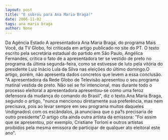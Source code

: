 ```yaml
---
layout: post
title: "E sobrou para Ana Maria Braga!"
date: 2006-11-02
tags: ana maria braga
author: None
---
```

Da Agência Estado
A apresentadora Ana Maria Braga, do programa Mais Você, da TV Globo, foi criticada em artigo publicado no site do PT. O texto escrito pela secretária estadual do partido em São Paulo, Angélica Fernandes, critica o fato de a apresentadora ter se vestido de preto no programa da última segunda-feira, como se estivesse de luto pela vitória do presidente Luiz Inácio Lula da Silva nas eleições do último domingo.O artigo, porém, não apresenta dados concretos que levem a essa conclusão. \"A apresentadora da Rede Globo de Televisão apresentou o seu programa matinal vestida de preto. Não sei se foi intencional, mas durante todo o processo eleitoral a apresentadora apresentou-se como uma feroz defensora da mudança do comando do Brasil\", diz o texto.Ana Maria Braga, segundo o artigo, \"nunca mencionou diretamente sua preferência, mas nem precisava, pois ao levar sempre em seu programa muitos daqueles \indignados\ com os escândalos, já anunciava que o pa?s precisaria de outro presidente\".O artigo cita ainda outra artista da emissora: \"Foi assim que se apresentou, por exemplo, Cristiane Torloni e outros artistas proibidos pela mesma emissora de participar de qualquer ato eleitoral este ano\". 